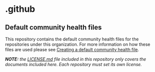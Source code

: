 # .github

## Default community health files

This repository contains the default community health files for the repositories under this organization. For more information on how these files are used please see [Creating a default community health file](https://help.github.com/en/github/building-a-strong-community/creating-a-default-community-health-file).

_**NOTE:** the [LICENSE.md](https://github.com/fluid-project/.github/blob/master/LICENSE.md) file included in this repository only covers the documents included here. Each repository must set its own license._
